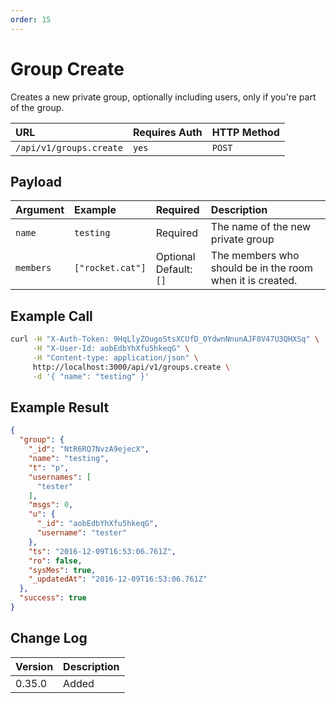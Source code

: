 ```yaml
---
order: 15
---
```


# Group Create
Creates a new private group, optionally including users, only if you're part of the group.

| URL | Requires Auth | HTTP Method |
| :--- | :--- | :--- |
| `/api/v1/groups.create` | `yes` | `POST` |

## Payload
| Argument | Example | Required | Description |
| :--- | :--- | :--- | :--- |
| `name` | `testing` | Required | The name of the new private group |
| `members` | `["rocket.cat"]` | Optional <br> Default: `[]` | The members who should be in the room when it is created. |

## Example Call
```bash
curl -H "X-Auth-Token: 9HqLlyZOugoStsXCUfD_0YdwnNnunAJF8V47U3QHXSq" \
     -H "X-User-Id: aobEdbYhXfu5hkeqG" \
     -H "Content-type: application/json" \
     http://localhost:3000/api/v1/groups.create \
     -d '{ "name": "testing" }'
```

## Example Result
```json
{
  "group": {
    "_id": "NtR6RQ7NvzA9ejecX",
    "name": "testing",
    "t": "p",
    "usernames": [
      "tester"
    ],
    "msgs": 0,
    "u": {
      "_id": "aobEdbYhXfu5hkeqG",
      "username": "tester"
    },
    "ts": "2016-12-09T16:53:06.761Z",
    "ro": false,
    "sysMes": true,
    "_updatedAt": "2016-12-09T16:53:06.761Z"
  },
  "success": true
}
```

## Change Log
| Version | Description |
| :--- | :--- |
| 0.35.0 | Added |
